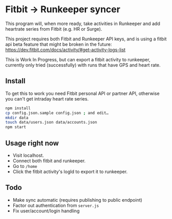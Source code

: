 Fitbit → Runkeeper syncer
==========================

This program will, when more ready, take activities in Runkeeper and add heartrate series from
Fitbit (e.g. HR or Surge).

This project requires both Fitbit and Runkeeper API keys, and is using a fitbit
api beta feature that might be broken in the future:
https://dev.fitbit.com/docs/activity/#get-activity-logs-list

This is Work In Progress, but can export a fitbit activity to runkeeper,
currently only tried (successfully) with runs that have GPS and heart rate.


Install
-------

To get this to work you need Fitbit personal API or partner API, otherwise you can't get intraday
heart rate series.

```bash
npm install
cp config.json.sample config.json ; and edit…
mkdir data
touch data/users.json data/accounts.json
npm start
```


Usage right now
---------------

* Visit localhost.
* Connect both fitbit and runkeeper.
* Go to `/home`
* Click the fitbit activity's logId to export it to runkeeper.


Todo
----

* Make sync automatic (requires publishing to public endpoint)
* Factor out authentication from `server.js`
* Fix user/account/login handling
